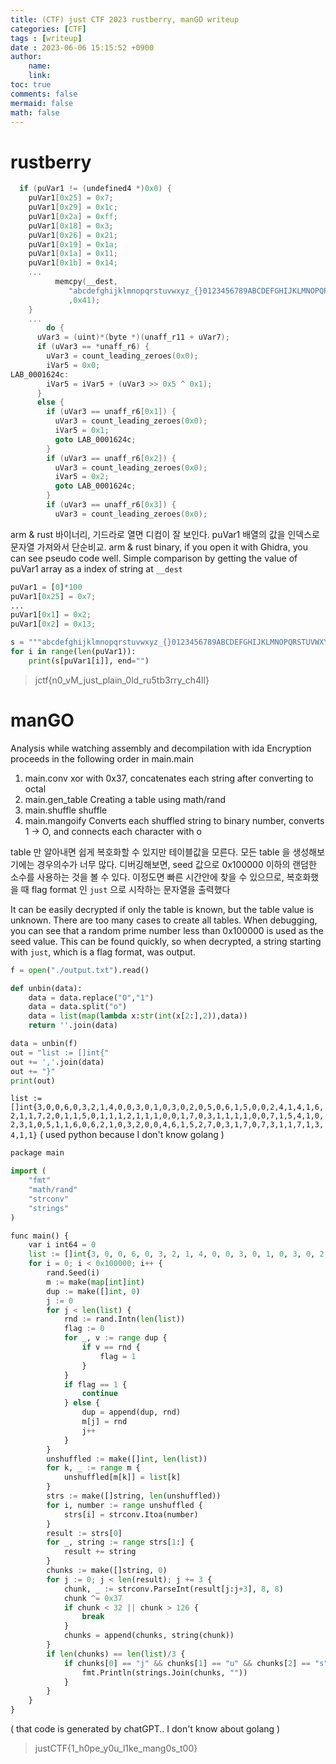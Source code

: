 ```yaml
---
title: (CTF) just CTF 2023 rustberry, manGO writeup
categories: [CTF]
tags : [writeup]
date : 2023-06-06 15:15:52 +0900
author:
    name:
    link:
toc: true
comments: false
mermaid: false
math: false
---
```



# rustberry
```c
  if (puVar1 != (undefined4 *)0x0) {
    puVar1[0x25] = 0x7;
    puVar1[0x29] = 0x1c;
    puVar1[0x2a] = 0xff;
    puVar1[0x18] = 0x3;
    puVar1[0x26] = 0x21;
    puVar1[0x19] = 0x1a;
    puVar1[0x1a] = 0x11;
    puVar1[0x1b] = 0x14;
    ...
          memcpy(__dest,
             "abcdefghijklmnopqrstuvwxyz_{}0123456789ABCDEFGHIJKLMNOPQRSTUVWXYZGive me the flag? \nYou\'ve entered \nError: \nIndex out  of bounds()/rustc/84c898d65adf2f39a5a98507f1fe0ce10a2b8dbc/library/core/src/str/pattern.rs"
             ,0x41);
    }
    ...
        do {
      uVar3 = (uint)*(byte *)(unaff_r11 + uVar7);
      if (uVar3 == *unaff_r6) {
        uVar3 = count_leading_zeroes(0x0);
        iVar5 = 0x0;
LAB_0001624c:
        iVar5 = iVar5 + (uVar3 >> 0x5 ^ 0x1);
      }
      else {
        if (uVar3 == unaff_r6[0x1]) {
          uVar3 = count_leading_zeroes(0x0);
          iVar5 = 0x1;
          goto LAB_0001624c;
        }
        if (uVar3 == unaff_r6[0x2]) {
          uVar3 = count_leading_zeroes(0x0);
          iVar5 = 0x2;
          goto LAB_0001624c;
        }
        if (uVar3 == unaff_r6[0x3]) {
          uVar3 = count_leading_zeroes(0x0);
```
arm & rust 바이너리, 기드라로 열면 디컴이 잘 보인다. puVar1 배열의 값을 인덱스로 문자열 가져와서 단순비교.
arm & rust binary, if you open it with Ghidra, you can see pseudo code well. Simple comparison by getting the value of puVar1 array as a index of string at `__dest`

```python
puVar1 = [0]*100
puVar1[0x25] = 0x7;
...
puVar1[0x1] = 0x2;
puVar1[0x2] = 0x13;

s = """abcdefghijklmnopqrstuvwxyz_{}0123456789ABCDEFGHIJKLMNOPQRSTUVWXYZ"""
for i in range(len(puVar1)):
    print(s[puVar1[i]], end="")
```
> jctf{n0_vM_just_plain_0ld_ru5tb3rry_ch4ll}



# manGO
Analysis while watching assembly and decompilation with ida
Encryption proceeds in the following order in main.main

1. main.conv
   xor with 0x37, concatenates each string after converting to octal
2. main.gen_table
   Creating a table using math/rand
3. main.shuffle
   shuffle
4. main.mangoify
   Converts each shuffled string to binary number, converts 1 -> O, and connects each character with o

table 만 알아내면 쉽게 복호화할 수 있지만 테이블값을 모른다. 모든 table 을 생성해보기에는 경우의수가 너무 많다.
디버깅해보면, seed 값으로 0x100000 이하의 랜덤한 소수를 사용하는 것을 볼 수 있다.
이정도면 빠른 시간안에 찾을 수 있으므로, 복호화했을 때 flag format 인 `just` 으로 시작하는 문자열을 출력했다

It can be easily decrypted if only the table is known, but the table value is unknown. There are too many cases to create all tables.
When debugging, you can see that a random prime number less than 0x100000 is used as the seed value.
This can be found quickly, so when decrypted, a string starting with `just`, which is a flag format, was output.


```python
f = open("./output.txt").read()

def unbin(data):
    data = data.replace("O","1")
    data = data.split("o")
    data = list(map(lambda x:str(int(x[2:],2)),data))
    return ''.join(data)

data = unbin(f)
out = "list := []int{"
out += ','.join(data)
out += "}"
print(out)
```
`list := []int{3,0,0,6,0,3,2,1,4,0,0,3,0,1,0,3,0,2,0,5,0,6,1,5,0,0,2,4,1,4,1,6,2,1,1,7,2,0,1,1,5,0,1,1,1,2,1,1,1,0,0,1,7,0,3,1,1,1,1,0,0,7,1,5,4,1,0,2,3,1,0,5,1,1,6,0,6,2,1,0,3,2,0,0,4,6,1,5,2,7,0,3,1,7,0,7,3,1,1,7,1,3,4,1,1}`
( used python because I don't know golang )

```python
package main

import (
	"fmt"
	"math/rand"
	"strconv"
	"strings"
)

func main() {
	var i int64 = 0
	list := []int{3, 0, 0, 6, 0, 3, 2, 1, 4, 0, 0, 3, 0, 1, 0, 3, 0, 2, 0, 5, 0, 6, 1, 5, 0, 0, 2, 4, 1, 4, 1, 6, 2, 1, 1, 7, 2, 0, 1, 1, 5, 0, 1, 1, 1, 2, 1, 1, 1, 0, 0, 1, 7, 0, 3, 1, 1, 1, 1, 0, 0, 7, 1, 5, 4, 1, 0, 2, 3, 1, 0, 5, 1, 1, 6, 0, 6, 2, 1, 0, 3, 2, 0, 0, 4, 6, 1, 5, 2, 7, 0, 3, 1, 7, 0, 7, 3, 1, 1, 7, 1, 3, 4, 1, 1}
	for i = 0; i < 0x100000; i++ {
		rand.Seed(i)
		m := make(map[int]int)
		dup := make([]int, 0)
		j := 0
		for j < len(list) {
			rnd := rand.Intn(len(list))
			flag := 0
			for _, v := range dup {
				if v == rnd {
					flag = 1
				}
			}
			if flag == 1 {
				continue
			} else {
				dup = append(dup, rnd)
				m[j] = rnd
				j++
			}
		}
		unshuffled := make([]int, len(list))
		for k, _ := range m {
			unshuffled[m[k]] = list[k]
		}
		strs := make([]string, len(unshuffled))
		for i, number := range unshuffled {
			strs[i] = strconv.Itoa(number)
		}
		result := strs[0]
		for _, string := range strs[1:] {
			result += string
		}
		chunks := make([]string, 0)
		for j := 0; j < len(result); j += 3 {
			chunk, _ := strconv.ParseInt(result[j:j+3], 8, 8)
			chunk ^= 0x37
			if chunk < 32 || chunk > 126 {
				break
			}
			chunks = append(chunks, string(chunk))
		}
		if len(chunks) == len(list)/3 {
			if chunks[0] == "j" && chunks[1] == "u" && chunks[2] == "s" {
				fmt.Println(strings.Join(chunks, ""))
			}
		}
	}
}

```
( that code is generated by chatGPT.. I don't know about golang )

> justCTF{1_h0pe_y0u_l1ke_mang0s_t00}

